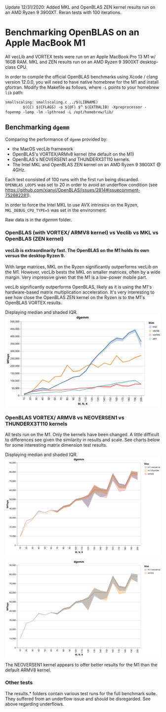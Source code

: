 Update 12/31/2020: Added MKL and OpenBLAS ZEN kernel results run on an AMD Ryzen 9 3900XT. Reran tests with 100 iterations.

# Benchmarking OpenBLAS on an Apple MacBook M1
All vecLib and VORTEX tests were run on an Apple MacBook Pro 13 M1 w/ 16GB RAM. MKL and ZEN results run on an AMD Ryzen 9 3900XT desktop-class CPU.

In order to compile the official OpenBLAS benchmarks using Xcode / clang version 12.0.0, you will need to have native homebrew for the M1 and install gfortran. Modify the Makefile as follows, where `-L` points to your homebrew `lib` path:
```
smallscaling: smallscaling.c ../$(LIBNAME)
        $(CC) $(CFLAGS) -o $(@F) $^ $(EXTRALIB) -Xpreprocessor -fopenmp -lomp -lm -lpthread -L /opt/homebrew/lib/
```

## Benchmarking `dgemm`
Comparing the performance of `dgemm` provided by:
- the MacOS vecLib framework
- OpenBLAS's VORTEX/ARMv8 kernel (the default on the M1)
- OpenBLAS's NEOVERSEN1 and THUNDERX3T110 kernels.
- The Intel MKL and OpenBLAS ZEN kernel on an AMD Ryzen 9 3900XT @ 4GHz.

Each test consisted of 100 runs with the first run being discarded. `OPENBLAS_LOOPS` was set to 20 in order to avoid an underflow condition (see https://github.com/xianyi/OpenBLAS/issues/2814#issuecomment-752682281). 

In order to force the Intel MKL to use AVX intrinsics on the Ryzen, `MKL_DEBUG_CPU_TYPE=5` was set in the environment. 

Raw data is in the _dgemm_ folder.

### OpenBLAS (with VORTEX/ ARMV8 kernel) vs Veclib vs MKL vs OpenBLAS (ZEN kernel)
#### vecLib is extraordinarily fast. The OpenBLAS on the M1 holds its own versus the desktop Ryzen 9.
With large matrices, MKL on the Ryzen significantly outperforms vecLib on the M1. However, vecLib bests the MKL on smaller matrices, often by a wide margin. Very impressive given that the M1 is a low-power mobile part. 

vecLib significantly outperforms OpenBLAS, likely as it is using the M1's hardware-based matrix multiplication acceleration. It's very interesting to see how close the OpenBLAS ZEN kernel on the Ryzen is to the M1's OpenBLAS VORTEX results.  

Displaying median and shaded IQR.
![dgemm vecLib vs OpenBLAS ARMv8 kernel](dgemm/dgemm_vortex_vs_veclib.svg)

### OpenBLAS VORTEX/ ARMV8 vs NEOVERSEN1 vs THUNDERX3T110 kernels
All tests run on the M1. Only the kernels have been changed. A little difficult to differences see given the similarity in results and scale. See charts below for some interesting matrix dimension test results.

Displaying median and shaded IQR.
![dgemm OpenBLAS kernel comparison](dgemm/dgemm_openblas_kernel_comparison.svg)

![dgemm OpenBLAS kernel comparison 2](dgemm/dgemm_openblas_kernel_detail.svg)

The NEOVERSEN1 kernel appears to offer better results for the M1 than the default ARMV8 kernel.

### Other tests
The results.* folders contain various test runs for the full benchmark suite. They suffered from an underflow issue and should be disregarded. See above regarding underflows.




